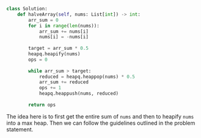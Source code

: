 ```python
class Solution:
    def halveArray(self, nums: List[int]) -> int:
        arr_sum = 0
        for i in range(len(nums)):
            arr_sum += nums[i]
            nums[i] = -nums[i]
        
        target = arr_sum * 0.5
        heapq.heapify(nums)
        ops = 0
        
        while arr_sum > target:
            reduced = heapq.heappop(nums) * 0.5
            arr_sum += reduced
            ops += 1
            heapq.heappush(nums, reduced)
            
        return ops
```

The idea here is to first get the entire sum of `nums` and then to heapify `nums` into a max heap. Then we can follow the guidelines outlined in the problem statement.